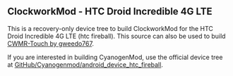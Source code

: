 ClockworkMod - HTC Droid Incredible 4G LTE
------------------------------------------
This is a recovery-only device tree to build ClockworkMod for the HTC Droid Incredible 4G LTE (htc fireball). This source can also be used to build [CWMR-Touch by gweedo767](https://github.com/mdmower/android_bootable_recovery/commit/fa2cc0023b0a07699b5a670c79b32208b845c35b).  

If you are interested in building CyanogenMod, use the official device tree at [GitHub/Cyanogenmod/android\_device\_htc\_fireball](https://github.com/cyanogenmod/android_device_htc_fireball).

